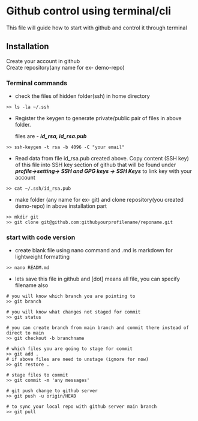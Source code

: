# Github control using terminal/cli

This file will guide how to start with github and control it through terminal 

## Installation

Create your account in github\
Create repository(any name for ex- demo-repo) 

### Terminal commands
*  check the files of hidden folder(ssh) in home directory 
```
>> ls -la ~/.ssh
```
* Register the keygen to generate private/public pair of files in above folder.

    files are - ***id_rsa, id_rsa.pub***
```
>> ssh-keygen -t rsa -b 4096 -C "your email"
```
* Read data from file id_rsa.pub created above. Copy content (SSH key) of this file into SSH key section of github that will be found under ***profile->setting-> SSH and GPG keys -> SSH Keys*** to link key with your account  
```
>> cat ~/.ssh/id_rsa.pub
```
* make folder (any name for ex- git) and clone repository(you created demo-repo) in above installation part
```
>> mkdir git
>> git clone git@github.com:githubyourprofilename/reponame.git
```
### start with code version
* create blank file using nano command and .md is markdown for lightweight formatting
```
>> nano READM.md
```
* lets save this file in github  and [dot] means all file, you can specify filename also
```
# you will know which branch you are pointing to
>> git branch

# you will know what changes not staged for commit
>> git status

# you can create branch from main branch and commit there instead of direct to main
>> git checkout -b branchname

# which files you are going to stage for commit
>> git add .
# if above files are need to unstage (ignore for now)
>> git restore .

# stage files to commit
>> git commit -m 'any messages'

# git push change to github server
>> git push -u origin/HEAD

# to sync your local repo with github server main branch
>> git pull
```
